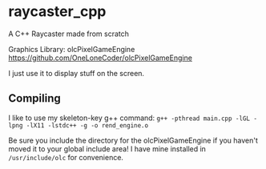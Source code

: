 # raycaster_cpp
A C++ Raycaster made from scratch

Graphics Library: olcPixelGameEngine
https://github.com/OneLoneCoder/olcPixelGameEngine

I just use it to display stuff on the screen.

## Compiling
I like to use my skeleton-key g++ command:
`g++ -pthread main.cpp -lGL -lpng -lX11 -lstdc++ -g -o rend_engine.o`

Be sure you include the directory for the olcPixelGameEngine if you haven't moved it to your global include area!
I have mine installed in `/usr/include/olc` for convenience.
